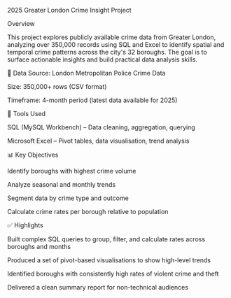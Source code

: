 2025 Greater London Crime Insight Project

Overview

This project explores publicly available crime data from Greater London, analyzing over 350,000 records using SQL and Excel to identify spatial and temporal crime patterns across the city's 32 boroughs. The goal is to surface actionable insights and build practical data analysis skills.

📂 Data
Source: London Metropolitan Police Crime Data

Size: 350,000+ rows (CSV format)

Timeframe: 4-month period (latest data available for 2025)

🧰 Tools Used

SQL (MySQL Workbench) – Data cleaning, aggregation, querying

Microsoft Excel – Pivot tables, data visualisation, trend analysis

📊 Key Objectives

Identify boroughs with highest crime volume

Analyze seasonal and monthly trends

Segment data by crime type and outcome

Calculate crime rates per borough relative to population

✅ Highlights

Built complex SQL queries to group, filter, and calculate rates across boroughs and months

Produced a set of pivot-based visualisations to show high-level trends

Identified boroughs with consistently high rates of violent crime and theft

Delivered a clean summary report for non-technical audiences

